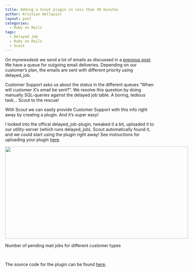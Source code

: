 ```yaml
---
title: Adding a Scout plugin in less than 30 minutes
author: Kristian Hellquist
layout: post
categories:
  - Ruby on Rails
tags:
  - Delayed Job
  - Ruby on Rails
  - Scout
---
```

On mynewsdesk we send a lot of emails as discussed in a [previous post][1]. We have a queue for outgoing email deliveries. Depending on our customer’s plan, the emails are sent with different priority using delayed_job.

Customer Support asks us about the status in the different queues “When will customer X’s email be sent?”. We resolve this question by doing manually SQL-queries against the delayed job table. A boring, tedious task… Scout to the rescue!

With Scout we can easily provide Customer Support with this info right away by creating a plugin. And it’s super easy!

I looked into the offical delayed\_job-plugin, tweaked it a bit, uploaded it to our utility-server (which runs delayed\_job). Scout automatically found it, and we could start using the plugin right away! See instructions for uploading your plugin [here][2].

<div id="attachment_1146" class="wp-caption alignnone" style="width: 610px">
  <a href="http://devcorner.mynewsdesk.com/2012/06/29/adding-a-scout-plugin-in-less-than-30-minutes/screen-shot-2012-06-29-at-3-20-01-pm/" rel="attachment wp-att-1146"><img class="size-large wp-image-1146 " title="Scout chart" src="http://devcorner.mynewsdesk.com/wp-content/uploads/2012/06/Screen-Shot-2012-06-29-at-3.20.01-PM-600x303.png" alt="" width="600" height="303" /></a><p class="wp-caption-text">
    Number of pending mail jobs for different customer types
  </p>
</div>

 

The source code for the plugin can be found [here][3].

 [1]: http://devcorner.mynewsdesk.com/2012/06/08/migrating-to-sendgrid/ "Migrating to Sendgrid"
 [2]: https://scoutapp.com/info/creating_a_plugin#run_plugin "How to activate your plugin in production environment"
 [3]: https://github.com/mynewsdesk/scout-email-dist-plugin "Source code"
